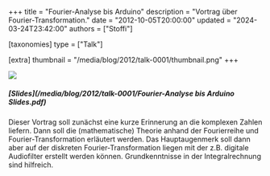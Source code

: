 +++
title = "Fourier-Analyse bis Arduino"
description = "Vortrag über Fourier-Transformation."
date = "2012-10-05T20:00:00"
updated = "2024-03-24T23:42:00"
authors = ["Stoffi"]

[taxonomies]
type = ["Talk"]

[extra]
thumbnail = "/media/blog/2012/talk-0001/thumbnail.png"
+++

[![](/media/blog/2012/talk-0001/cover.png)](https://youtube.com/watch?v=bS7OyGMewHU)

##### [Slides](/media/blog/2012/talk-0001/Fourier-Analyse bis Arduino Slides.pdf)

Dieser Vortrag soll zunächst eine kurze Erinnerung an die komplexen Zahlen
liefern. Dann soll die (mathematische) Theorie anhand der Fourierreihe und
Fourier-Transformation erläutert werden. Das Hauptaugenmerk soll dann aber auf
der diskreten Fourier-Transformation liegen mit der z.B. digitale Audiofilter
erstellt werden können. Grundkenntnisse in der Integralrechnung sind hilfreich.

